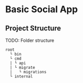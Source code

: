 # Basic Social App

## Project Structure

TODO: Folder structure
```
root
  └ bin
  └ cmd
  | └ api
  | └ migrate
  |   └ migrations
  └ internal

```
